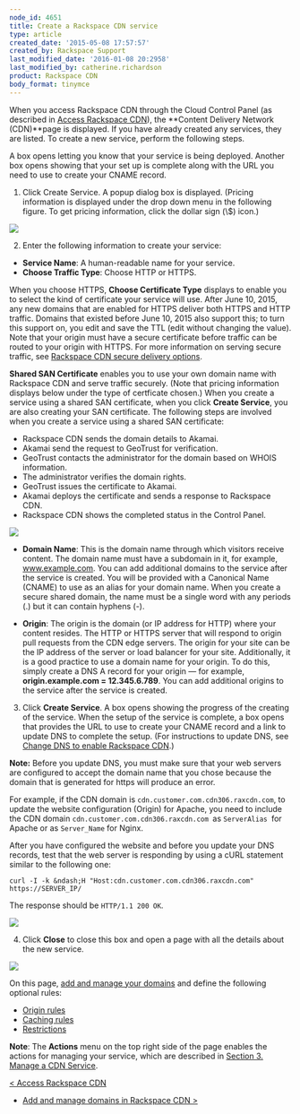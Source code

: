 ```yaml
---
node_id: 4651
title: Create a Rackspace CDN service
type: article
created_date: '2015-05-08 17:57:57'
created_by: Rackspace Support
last_modified_date: '2016-01-08 20:2958'
last_modified_by: catherine.richardson
product: Rackspace CDN
body_format: tinymce
---
```


When you access Rackspace CDN through the Cloud Control Panel (as
described in [Access Rackspace
CDN](https://www.rackspace.com/knowledge_center/article/access-rackspace-cdn)),
the **Content Delivery Network (CDN)**page is displayed. If you have
already created any services, they are listed. To create a new service,
perform the following steps.

A box opens letting you know that your service is being deployed.
Another box opens showing that your set up is complete along with the
URL you need to use to create your CNAME record.

1. Click Create Service. A popup dialog box is displayed. (Pricing
information is displayed under the drop down menu in the following
figure. To get pricing information, click the dollar sign (\\\$) icon.)

![](/knowledge_center/sites/default/files/field/image/Screen%20Shot%202015-12-15%20at%201.29.00%20PM.png)  
 

2. Enter the following information to create your service:

-   **Service Name**: A human-readable name for your service.
-   **Choose Traffic Type**: Choose HTTP or HTTPS.

When you choose HTTPS, **Choose Certificate Type** displays to enable
you to select the kind of certificate your service will use. After June
10, 2015, any new domains that are enabled for HTTPS deliver both HTTPS
and HTTP traffic. Domains that existed before June 10, 2015 also support
this; to turn this support on, you edit and save the TTL (edit without
changing the value). Note that your origin must have a secure
certificate before traffic can be routed to your origin with HTTPS. For
more information on serving secure traffic, see [Rackspace CDN secure
delivery
options](https://admin.rackspace.com/knowledge_center/article/rackspace-cdn-secure-delivery-options).

**Shared SAN Certificate** enables you to use your own domain name with
Rackspace CDN and serve traffic securely. (Note that pricing information
displays below under the type of certficate chosen.) When you create a
service using a shared SAN certificate, when you click **Create
Service**, you are also creating your SAN certificate. The following
steps are involved when you create a service using a shared SAN
certificate:

-   Rackspace CDN sends the domain details to Akamai.
-   Akamai send the request to GeoTrust for verification.
-   GeoTrust contacts the administrator for the domain based on WHOIS
    information.
-   The administrator verifies the domain rights.
-   GeoTrust issues the certificate to Akamai.
-   Akamai deploys the certificate and sends a response to Rackspace
    CDN.
-   Rackspace CDN shows the completed status in the Control Panel.

![](/knowledge_center/sites/default/files/field/image/Screen%20Shot%202015-12-16%20at%201.34.40%20PM.png)

-   **Domain Name**: This is the domain name through which visitors
    receive content. The domain name must have a subdomain in it, for
    example, www.example.com. You can add additional domains to the
    service after the service is created. You will be provided with a
    Canonical Name (CNAME) to use as an alias for your domain name. When
    you create a secure shared domain, the name must be a single word
    with any periods (.) but it can contain hyphens (-).<br>
      
-   **Origin**: The origin is the domain (or IP address for HTTP) where
    your content resides. The HTTP or HTTPS server that will respond to
    origin pull requests from the CDN edge servers. The origin for your
    site can be the IP address of the server or load balancer for your
    site. Additionally, it is a good practice to use a domain name for
    your origin. To do this, simply create a DNS A record for your
    origin &mdash; for example, **origin.example.com = 12.345.6.789**. You can
    add additional origins to the service after the service is created.
     

3.  Click **Create Service**. A box opens showing the progress of the
creating of the service. When the setup of the service is complete, a
box opens that provides the URL to use to create your CNAME record and a
link to update DNS to complete the setup. (For instructions to update
DNS, see [Change DNS to enable Rackspace
CDN](http://www.rackspace.com/knowledge_center/article/change-dns-to-enable-rackspace-cdn).)

**Note:** Before you update DNS, you must make sure that your web
servers are configured to accept the domain name that you chose because
the domain that is generated for https will produce an error. 

For example, if the CDN domain is `cdn.customer.com.cdn306.raxcdn.com`,
to update the website configuration (Origin) for Apache, you need to
include the CDN domain `cdn.customer.com.cdn306.raxcdn.com `as
`ServerAlias `for Apache or as `Server_Name` for Nginx.

After you have configured the website and before you update your DNS
records, test that the web server is responding by using a cURL
statement similar to the following one:

    curl -I -k &ndash;H "Host:cdn.customer.com.cdn306.raxcdn.com" https://SERVER_IP/

The response should be `HTTP/1.1 200 OK`.

![](/knowledge_center/sites/default/files/field/image/Screen%20Shot%202015-07-14%20at%203.54.30%20PM.png)   

4.  Click **Close** to close this box and open a page with all the
details about the new service.

![](/knowledge_center/sites/default/files/field/image/Screen%20Shot%202015-12-16%20at%201.43.03%20PM.png)

On this page, [add and manage your
domains](https://www.rackspace.com/knowledge_center/article/add-and-manage-domains-in-rackspace-cdn)
and define the following optional rules:

-   [Origin
    rules](https://www.rackspace.com/knowledge_center/article/work-with-origins-and-origin-rules-in-rackspace-cdn)
-   [Caching
    rules](https://www.rackspace.com/knowledge_center/article/create-and-manage-caching-rules-in-rackspace-cdn)
-   [Restrictions](https://www.rackspace.com/knowledge_center/article/create-and-manage-restrictions-in-rackspace-cdn)

**Note**: The **Actions** menu on the top right side of the page enables
the actions for managing your service, which are described in [Section
3. Manage a CDN
Service](https://www.rackspace.com/knowledge_center/article/rackspace-cdn-user-guide).

[\< Access Rackspace
CDN](https://www.rackspace.com/knowledge_center/article/access-rackspace-cdn)   
-    [Add and manage domains in Rackspace CDN
\>](https://www.rackspace.com/knowledge_center/article/add-and-manage-domains-in-rackspace-cdn)

 

